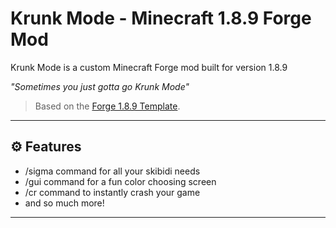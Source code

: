 # Krunk Mode - Minecraft 1.8.9 Forge Mod

Krunk Mode is a custom Minecraft Forge mod built for version 1.8.9

*"Sometimes you just gotta go Krunk Mode"*

> Based on the [Forge 1.8.9 Template](https://github.com/romangraef/Forge1.8.9Template).

---
## ⚙️ Features

- /sigma command for all your skibidi needs
- /gui command for a fun color choosing screen
- /cr command to instantly crash your game
- and so much more!

---

